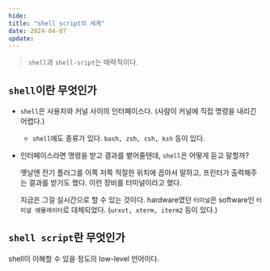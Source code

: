 ```yaml
---
hide:
title: "shell script의 세계"
date: 2024-04-07
update:
---
```


> `shell`과 `shell-sript`는 매력적이다.

## `shell`이란 무엇인가

- `shell`은 사용자와 커널 사이의 인터페이스다.
  (사람이 커널에 직접 명령을 내리긴 어렵다.)

  - `shell`에도 종류가 있다. `bash, zsh, csh, ksh` 등이 있다.

- 인터페이스라면 명령을 받고 결과를 뱉어줄텐데, `shell`은 어떻게 듣고 말할까?

  옛날엔 전기 플러그를 이쪽 저쪽 적절한 위치에 꼽아서 말하고, 프린터가 출력해주는 결과를 받기도 했다. 이런 장비를 터미널이라고 했다.

  지금은 그걸 실시간으로 할 수 있는 것이다. hardware였던 `터미널`은 software인 `터미널 에뮬레이터`로 대체되었다. (`urxvt, xterm, iterm2` 등이 있다.)

## `shell script`란 무엇인가

shell이 이해할 수 있을 정도의 low-level 언어이다.
